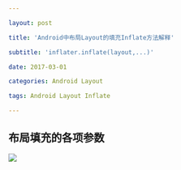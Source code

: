 ```yaml
---

layout: post

title: 'Android中布局Layout的填充Inflate方法解释'

subtitle: 'inflater.inflate(layout,...)'

date: 2017-03-01

categories: Android Layout

tags: Android Layout Inflate

---
```

布局填充的各项参数
---

![](http://ww1.sinaimg.cn/large/6ad807f3gy1g0fcjexgxfj20lm041jsl.jpg)



